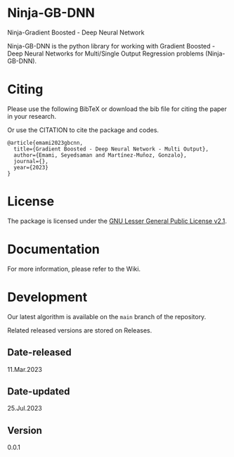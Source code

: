 # Ninja-GB-DNN

Ninja-Gradient Boosted - Deep Neural Network

Ninja-GB-DNN is the python library for working with Gradient Boosted - Deep Neural Networks for Multi/Single Output Regression problems (Ninja-GB-DNN).

# Citing

Please use the following BibTeX or download the bib file for citing the paper in your research.

Or use the CITATION to cite the package and codes.

```
@article{emami2023gbcnn,
  title={Gradient Boosted - Deep Neural Network - Multi Output},
  author={Emami, Seyedsaman and Martínez-Muñoz, Gonzalo},
  journal={},
  year={2023}
}
```

# License

The package is licensed under the [GNU Lesser General Public License v2.1](https://github.com/GAA-UAM/GBNN/blob/main/LICENSE).

# Documentation

For more information, please refer to the Wiki.

# Development

Our latest algorithm is available on the `main` branch of the repository.

Related released versions are stored on Releases.

## Date-released

11.Mar.2023

## Date-updated

25.Jul.2023

## Version

0.0.1

